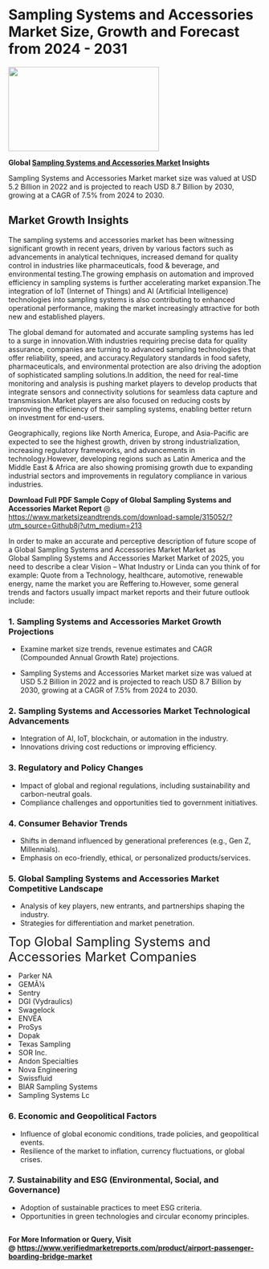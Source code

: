 <H1>Sampling Systems and Accessories Market Size, Growth and Forecast from 2024 - 2031</H1><img class="aligncenter size-medium wp-image-584254" src="https://thirdeyenews.in/wp-content/uploads/2024/09/Global-Market-Research-300x168.jpeg" alt="" width="300" height="168" /><p><strong>Global&nbsp;<a href="https://www.marketsizeandtrends.com/download-sample/315052/?utm_source=Github8j?utm_medium=213">Sampling Systems and Accessories Market</a> Insights</strong></p><p>Sampling Systems and Accessories Market market size was valued at USD 5.2 Billion in 2022 and is projected to reach USD 8.7 Billion by 2030, growing at a CAGR of 7.5% from 2024 to 2030.</p><p><h2>Market Growth Insights</h2> <p>The sampling systems and accessories market has been witnessing significant growth in recent years, driven by various factors such as advancements in analytical techniques, increased demand for quality control in industries like pharmaceuticals, food & beverage, and environmental testing.The growing emphasis on automation and improved efficiency in sampling systems is further accelerating market expansion.The integration of IoT (Internet of Things) and AI (Artificial Intelligence) technologies into sampling systems is also contributing to enhanced operational performance, making the market increasingly attractive for both new and established players.</p> <p>The global demand for automated and accurate sampling systems has led to a surge in innovation.With industries requiring precise data for quality assurance, companies are turning to advanced sampling technologies that offer reliability, speed, and accuracy.Regulatory standards in food safety, pharmaceuticals, and environmental protection are also driving the adoption of sophisticated sampling solutions.In addition, the need for real-time monitoring and analysis is pushing market players to develop products that integrate sensors and connectivity solutions for seamless data capture and transmission.Market players are also focused on reducing costs by improving the efficiency of their sampling systems, enabling better return on investment for end-users.</p> <p>Geographically, regions like North America, Europe, and Asia-Pacific are expected to see the highest growth, driven by strong industrialization, increasing regulatory frameworks, and advancements in technology.However, developing regions such as Latin America and the Middle East & Africa are also showing promising growth due to expanding industrial sectors and improvements in regulatory compliance in various industries.</p> <p><span class=""><strong>Download Full PDF Sample Copy of Global Sampling Systems and Accessories Market Report</strong> @ <a href="https://www.marketsizeandtrends.com/download-sample/315052/?utm_source=Github8j?utm_medium=213" target="_blank">https://www.marketsizeandtrends.com/download-sample/315052/?utm_source=Github8j?utm_medium=213</a></span></p><p>In order to make an accurate and perceptive description of future scope of a Global&nbsp;Sampling Systems and Accessories Market Market as Global&nbsp;Sampling Systems and Accessories Market Market of 2025, you need to describe a clear Vision &ndash; What Industry or Linda can you think of for example: Quote from a Technology, healthcare, automotive, renewable energy, name the market you are Reffering to.However, some general trends and factors usually impact market reports and their future outlook include:</p><h3>1.&nbsp;<strong>Sampling Systems and Accessories Market Growth Projections</strong></h3><ul><li>Examine market size trends, revenue estimates and CAGR (Compounded Annual Growth Rate) projections.</li><li><p>Sampling Systems and Accessories Market market size was valued at USD 5.2 Billion in 2022 and is projected to reach USD 8.7 Billion by 2030, growing at a CAGR of 7.5% from 2024 to 2030.</p></li></ul><h3>2.&nbsp;<strong>Sampling Systems and Accessories Market Technological Advancements</strong></h3><ul><li>Integration of AI, IoT, blockchain, or automation in the industry.</li><li>Innovations driving cost reductions or improving efficiency.</li></ul><h3>3.&nbsp;<strong>Regulatory and Policy Changes</strong></h3><ul><li>Impact of global and regional regulations, including sustainability and carbon-neutral goals.</li><li>Compliance challenges and opportunities tied to government initiatives.</li></ul><h3>4.&nbsp;<strong>Consumer Behavior Trends</strong></h3><ul><li>Shifts in demand influenced by generational preferences (e.g., Gen Z, Millennials).</li><li>Emphasis on eco-friendly, ethical, or personalized products/services.</li></ul><h3>5.&nbsp;<strong>Global Sampling Systems and Accessories Market Competitive Landscape</strong></h3><ul><li>Analysis of key players, new entrants, and partnerships shaping the industry.</li><li>Strategies for differentiation and market penetration.</li></ul><p data-pm-slice="1 1 []"><span style="color: inherit; font-family: inherit; font-size: 25px;">Top Global Sampling Systems and Accessories Market Companies</span></p><div class="" data-test-id=""><p><li>Parker NA</li><li> GEMÃ¼</li><li> Sentry</li><li> DGI (Vydraulics)</li><li> Swagelock</li><li> ENVEA</li><li> ProSys</li><li> Dopak</li><li> Texas Sampling</li><li> SOR Inc.</li><li> Andon Specialties</li><li> Nova Engineering</li><li> Swissfluid</li><li> BIAR Sampling Systems</li><li> Sampling Systems Lc</li></p></div><h3>6.&nbsp;<strong>Economic and Geopolitical Factors</strong></h3><ul><li>Influence of global economic conditions, trade policies, and geopolitical events.</li><li>Resilience of the market to inflation, currency fluctuations, or global crises.</li></ul><h3>7.&nbsp;<strong>Sustainability and ESG (Environmental, Social, and Governance)</strong></h3><ul><li>Adoption of sustainable practices to meet ESG criteria.</li><li>Opportunities in green technologies and circular economy principles.</li></ul><h2><strong style="font-size: 14px;">For More Information or Query, Visit @&nbsp;</strong><a style="background-color: #ffffff; font-size: 14px;" href="https://www.marketsizeandtrends.com/report/sampling-systems-and-accessories-market/" target="_blank">https://www.verifiedmarketreports.com/product/airport-passenger-boarding-bridge-market</a></h2>